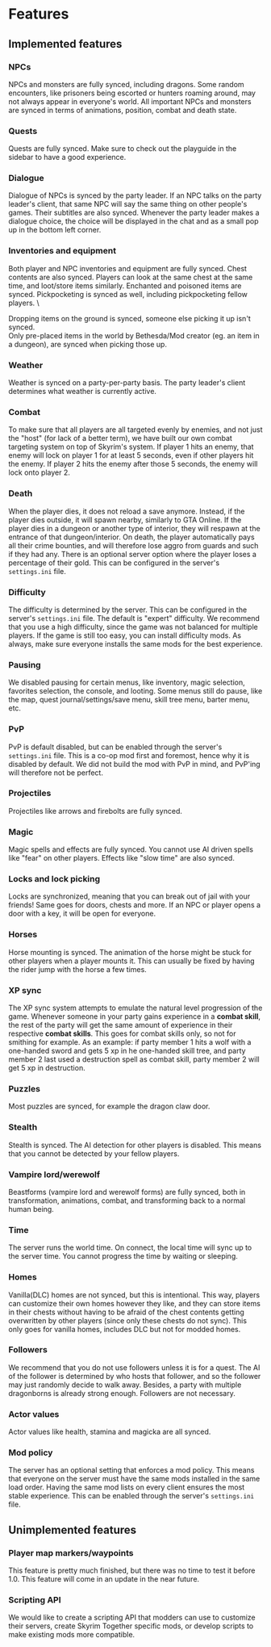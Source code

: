 # Features

## Implemented features

### NPCs

NPCs and monsters are fully synced, including dragons. Some random encounters, like prisoners being escorted or hunters roaming around, may not always appear in everyone's world. All important NPCs and monsters are synced in terms of animations, position, combat and death state.

### Quests

Quests are fully synced. Make sure to check out the playguide in the sidebar to have a good experience.

### Dialogue

Dialogue of NPCs is synced by the party leader. If an NPC talks on the party leader's client, that same NPC will say the same thing on other people's games. Their subtitles are also synced. Whenever the party leader makes a dialogue choice, the choice will be displayed in the chat and as a small pop up in the bottom left corner.

### Inventories and equipment

Both player and NPC inventories and equipment are fully synced. Chest contents are also synced. Players can look at the same chest at the same time, and loot/store items similarly. Enchanted and poisoned items are synced. Pickpocketing is synced as well, including pickpocketing fellow players. \


Dropping items on the ground is synced, someone else picking it up isn't synced.\
Only pre-placed items in the world by Bethesda/Mod creator (eg. an item in a dungeon), are synced when picking those up.

### Weather

Weather is synced on a party-per-party basis. The party leader's client determines what weather is currently active.

### Combat

To make sure that all players are all targeted evenly by enemies, and not just the "host" (for lack of a better term), we have built our own combat targeting system on top of Skyrim's system. If player 1 hits an enemy, that enemy will lock on player 1 for at least 5 seconds, even if other players hit the enemy. If player 2 hits the enemy after those 5 seconds, the enemy will lock onto player 2.

### Death

When the player dies, it does not reload a save anymore. Instead, if the player dies outside, it will spawn nearby, similarly to GTA Online. If the player dies in a dungeon or another type of interior, they will respawn at the entrance of that dungeon/interior. On death, the player automatically pays all their crime bounties, and will therefore lose aggro from guards and such if they had any. There is an optional server option where the player loses a percentage of their gold. This can be configured in the server's `settings.ini` file.

### Difficulty

The difficulty is determined by the server. This can be configured in the server's `settings.ini` file. The default is "expert" difficulty. We recommend that you use a high difficulty, since the game was not balanced for multiple players. If the game is still too easy, you can install difficulty mods. As always, make sure everyone installs the same mods for the best experience.

### Pausing

We disabled pausing for certain menus, like inventory, magic selection, favorites selection, the console, and looting. Some menus still do pause, like the map, quest journal/settings/save menu, skill tree menu, barter menu, etc.

### PvP

PvP is default disabled, but can be enabled through the server's `settings.ini` file. This is a co-op mod first and foremost, hence why it is disabled by default. We did not build the mod with PvP in mind, and PvP'ing will therefore not be perfect.

### Projectiles

Projectiles like arrows and firebolts are fully synced.

### Magic

Magic spells and effects are fully synced. You cannot use AI driven spells like "fear" on other players. Effects like "slow time" are also synced.

### **Locks and lock picking**

Locks are synchronized, meaning that you can break out of jail with your friends! Same goes for doors, chests and more. If an NPC or player opens a door with a key, it will be open for everyone.

### Horses

Horse mounting is synced. The animation of the horse might be stuck for other players when a player mounts it. This can usually be fixed by having the rider jump with the horse a few times.

### XP sync

The XP sync system attempts to emulate the natural level progression of the game. Whenever someone in your party gains experience in a **combat skill**, the rest of the party will get the same amount of experience in their respective **combat skills**. This goes for combat skills only, so not for smithing for example. As an example: if party member 1 hits a wolf with a one-handed sword and gets 5 xp in he one-handed skill tree, and party member 2 last used a destruction spell as combat skill, party member 2 will get 5 xp in destruction.&#x20;

### Puzzles

Most puzzles are synced, for example the dragon claw door.

### Stealth

Stealth is synced. The AI detection for other players is disabled. This means that you cannot be detected by your fellow players.

### Vampire lord/werewolf

Beastforms (vampire lord and werewolf forms) are fully synced, both in transformation, animations, combat, and transforming back to a normal human being.

### Time

The server runs the world time. On connect, the local time will sync up to the server time. You cannot progress the time by waiting or sleeping.

### Homes

Vanilla(DLC) homes are not synced, but this is intentional. This way, players can customize their own homes however they like, and they can store items in their chests without having to be afraid of the chest contents getting overwritten by other players (since only these chests do not sync). This only goes for vanilla homes, includes DLC but not for modded homes.

### Followers

We recommend that you do not use followers unless it is for a quest. The AI of the follower is determined by who hosts that follower, and so the follower may just randomly decide to walk away. Besides, a party with multiple dragonborns is already strong enough. Followers are not necessary.

### Actor values

Actor values like health, stamina and magicka are all synced.

### Mod policy

The server has an optional setting that enforces a mod policy. This means that everyone on the server must have the same mods installed in the same load order. Having the same mod lists on every client ensures the most stable experience. This can be enabled through the server's `settings.ini` file.

## Unimplemented features

### Player map markers/waypoints

This feature is pretty much finished, but there was no time to test it before 1.0. This feature will come in an update in the near future.

### Scripting API

We would like to create a scripting API that modders can use to customize their servers, create Skyrim Together specific mods, or develop scripts to make existing mods more compatible.

